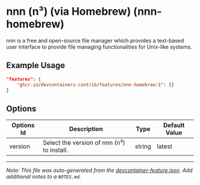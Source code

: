 
# nnn (n³) (via Homebrew) (nnn-homebrew)

nnn is a free and open-source file manager which provides a text-based user interface to provide file managing functionalities for Unix-like systems.

## Example Usage

```json
"features": {
    "ghcr.io/devcontainers-contrib/features/nnn-homebrew:1": {}
}
```

## Options

| Options Id | Description | Type | Default Value |
|-----|-----|-----|-----|
| version | Select the version of nnn (n³) to install. | string | latest |



---

_Note: This file was auto-generated from the [devcontainer-feature.json](https://github.com/devcontainers-contrib/features/blob/main/src/nnn-homebrew/devcontainer-feature.json).  Add additional notes to a `NOTES.md`._
